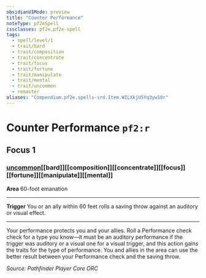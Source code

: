 ```yaml
---
obsidianUIMode: preview
title: "Counter Performance"
noteType: pf2eSpell
cssclasses: pf2e,pf2e-spell
tags:
  - spell/level/1
  - trait/bard
  - trait/composition
  - trait/concentrate
  - trait/focus
  - trait/fortune
  - trait/manipulate
  - trait/mental
  - trait/uncommon
  - remaster
aliases: "Compendium.pf2e.spells-srd.Item.WILXkjU5Yq3yw10r" 
---
```

# Counter Performance  `pf2:r`  
## Focus 1
### [uncommon](uncommon "Uncommon Rarity Trait")[[bard]][[composition]][[concentrate]][[focus]][[fortune]][[manipulate]][[mental]]

**Area** 60-foot emanation
* * * 
**Trigger** You or an ally within 60 feet rolls a saving throw against an auditory or visual effect.

* * *

Your performance protects you and your allies. Roll a Performance check check for a type you know—it must be an auditory performance if the trigger was auditory or a visual one for a visual trigger, and this action gains the traits for the type of performance. You and allies in the area can use the better result between your Performance check and the saving throw.

*Source: Pathfinder Player Core*
*ORC*